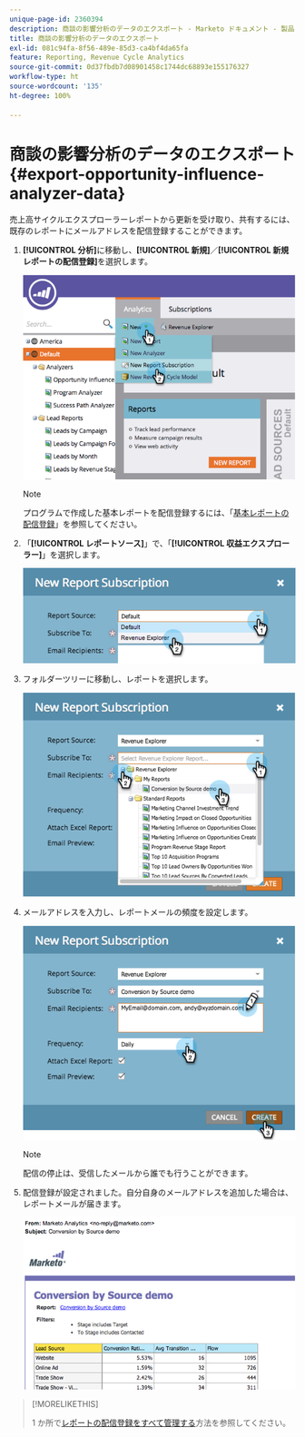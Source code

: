 ```yaml
---
unique-page-id: 2360394
description: 商談の影響分析のデータのエクスポート - Marketo ドキュメント - 製品ドキュメント
title: 商談の影響分析のデータのエクスポート
exl-id: 081c94fa-8f56-489e-85d3-ca4bf4da65fa
feature: Reporting, Revenue Cycle Analytics
source-git-commit: 0d37fbdb7d08901458c1744dc68893e155176327
workflow-type: ht
source-wordcount: '135'
ht-degree: 100%

---
```


# 商談の影響分析のデータのエクスポート {#export-opportunity-influence-analyzer-data}

売上高サイクルエクスプローラーレポートから更新を受け取り、共有するには、既存のレポートにメールアドレスを配信登録することができます。

1. **[!UICONTROL 分析]**&#x200B;に移動し、**[!UICONTROL 新規]**／**[!UICONTROL 新規レポートの配信登録]**&#x200B;を選択します。

   ![](assets/image2014-9-17-12-3a40-3a46.png)

   >[!NOTE]
   >
   >プログラムで作成した基本レポートを配信登録するには、「[基本レポートの配信登録](/help/marketo/product-docs/reporting/basic-reporting/report-subscriptions/subscribe-to-a-basic-report.md)」を参照してください。

1. 「**[!UICONTROL レポートソース]**」で、「**[!UICONTROL 収益エクスプローラー]**」を選択します。

   ![](assets/image2014-9-17-12-3a42-3a15.png)

1. フォルダーツリーに移動し、レポートを選択します。

   ![](assets/image2014-9-17-12-3a42-3a24.png)

1. メールアドレスを入力し、レポートメールの頻度を設定します。

   ![](assets/image2014-9-17-12-3a42-3a29.png)

   >[!NOTE]
   >
   >配信の停止は、受信したメールから誰でも行うことができます。

1. 配信登録が設定されました。自分自身のメールアドレスを追加した場合は、レポートメールが届きます。

   ![](assets/image2014-9-17-12-3a42-3a53.png)

>[!MORELIKETHIS]
>
>1 か所で[レポートの配信登録をすべて管理する](/help/marketo/product-docs/reporting/basic-reporting/report-subscriptions/manage-report-subscriptions.md)方法を参照してください。
